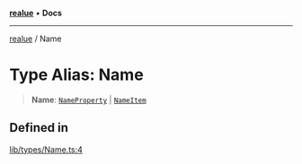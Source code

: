 [**realue**](../README.md) • **Docs**

***

[realue](../README.md) / Name

# Type Alias: Name

> **Name**: [`NameProperty`](NameProperty.md) \| [`NameItem`](NameItem.md)

## Defined in

[lib/types/Name.ts:4](https://github.com/nevoland/realue/blob/fecd9dbe42b1c423720c721f1e676e4fdf968b4d/lib/types/Name.ts#L4)
